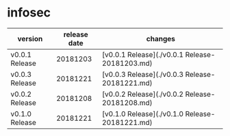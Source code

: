 # infosec	


|version|release date|changes|
|---|---|---|
|v0.0.1 Release|20181203|[v0.0.1 Release](./v0.0.1 Release-20181203.md)|
|v0.0.3 Release|20181221|[v0.0.3 Release](./v0.0.3 Release-20181221.md)|
|v0.0.2 Release|20181208|[v0.0.2 Release](./v0.0.2 Release-20181208.md)|
|v0.1.0 Release|20181221|[v0.1.0 Release](./v0.1.0 Release-20181221.md)|
